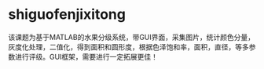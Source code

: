 # shiguofenjixitong
该课题为基于MATLAB的水果分级系统，带GUI界面，采集图片，统计颜色分量，灰度化处理，二值化，得到面积和圆形度，根据色泽饱和率，面积，直径，等多参数进行评级。GUI框架，需要进行一定拓展更佳！
